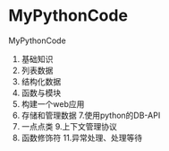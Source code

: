 # MyPythonCode
MyPythonCode

1. 基础知识
2. 列表数据
3. 结构化数据
4. 函数与模块
5. 构建一个web应用
6. 存储和管理数据
7.使用python的DB-API
8. 一点点类
9.上下文管理协议
10. 函数修饰符
11.异常处理、处理等待